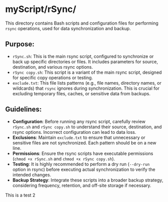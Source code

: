 # myScript/rSync/

This directory contains Bash scripts and configuration files for performing `rsync` operations, used for data synchronization and backup.

## Purpose:
- `rSync.sh`: This is the main rsync script, configured to synchronize or back up specific directories or files. It includes parameters for source, destination, and various rsync options.
- `rSync copy.sh`: This script is a variant of the main rsync script, designed for specific copy operations or testing.
- `exclude.txt`: This file lists patterns (e.g., file names, directory names, or wildcards) that `rsync` ignores during synchronization. This is crucial for excluding temporary files, caches, or sensitive data from backups.

## Guidelines:
- **Configuration**: Before running any rsync script, carefully review `rSync.sh` and `rSync copy.sh` to understand their source, destination, and rsync options. Incorrect configuration can lead to data loss.
- **Exclusions**: Maintain `exclude.txt` to ensure that unnecessary or sensitive files are not synchronized. Each pattern should be on a new line.
- **Permissions**: Ensure the rsync scripts have executable permissions (`chmod +x rSync.sh` and `chmod +x rSync copy.sh`).
- **Testing**: It is highly recommended to perform a dry run (`--dry-run` option in rsync) before executing actual synchronization to verify the intended changes.
- **Backup Strategy**: Integrate these scripts into a broader backup strategy, considering frequency, retention, and off-site storage if necessary.

This is a test 2